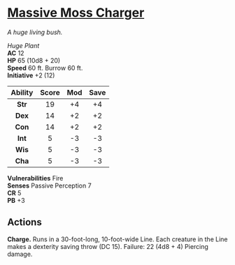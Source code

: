 # [Massive Moss Charger](https://hollowknight.wiki/w/Massive_Moss_Charger)

*A huge living bush.*

*Huge Plant*  
**AC** 12  
**HP** 65 (10d8 + 20)  
**Speed** 60 ft. Burrow 60 ft.  
**Initiative** +2 (12)  

| Ability | Score | Mod | Save |
|:-------:|:-----:|:---:|:----:|
| **Str** | 19    | +4  | +4   |
| **Dex** | 14    | +2  | +2   |
| **Con** | 14    | +2  | +2   |
| **Int** | 5     | -3  | -3   |
| **Wis** | 5     | -3  | -3   |
| **Cha** | 5     | -3  | -3   |

**Vulnerabilities** Fire  
**Senses** Passive Perception 7  
**CR** 5  
**PB** +3  

## Actions

**Charge.** Runs in a 30-foot-long, 10-foot-wide Line. Each creature in the Line makes a dexterity saving throw (DC 15). Failure: 22 (4d8 + 4) Piercing damage.
